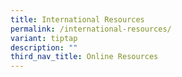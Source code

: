 ```yaml
---
title: International Resources
permalink: /international-resources/
variant: tiptap
description: ""
third_nav_title: Online Resources
---
```


